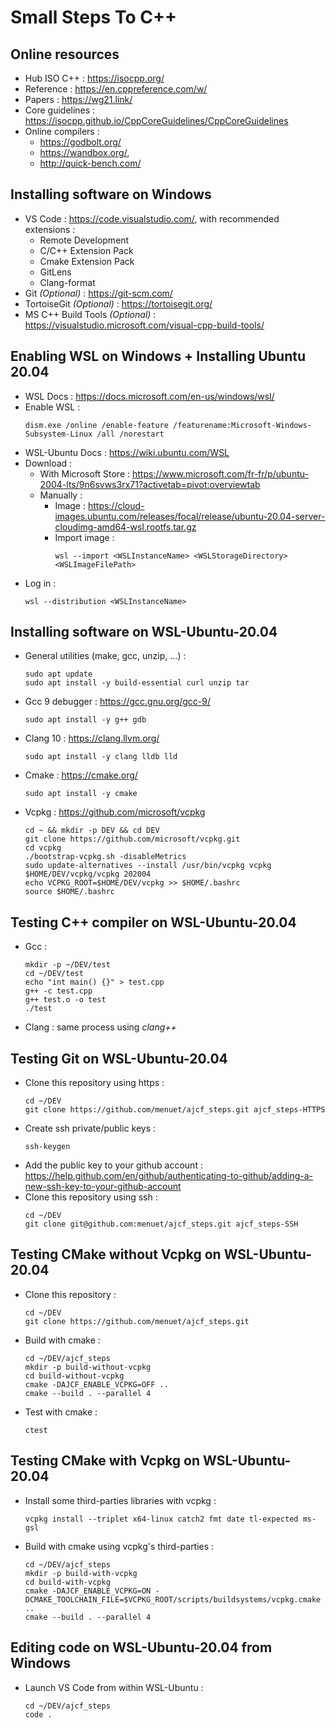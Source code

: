 
# Small Steps To C++

## Online resources
- Hub ISO C++ : https://isocpp.org/
- Reference : https://en.cppreference.com/w/
- Papers : https://wg21.link/
- Core guidelines : https://isocpp.github.io/CppCoreGuidelines/CppCoreGuidelines
- Online compilers :
  - https://godbolt.org/
  - https://wandbox.org/,
  - http://quick-bench.com/

## Installing software on Windows
- VS Code : https://code.visualstudio.com/, with recommended extensions :
  - Remote Development
  - C/C++ Extension Pack
  - Cmake Extension Pack
  - GitLens
  - Clang-format
- Git *(Optional)* : https://git-scm.com/
- TortoiseGit *(Optional)* : https://tortoisegit.org/
- MS C++ Build Tools *(Optional)* : https://visualstudio.microsoft.com/visual-cpp-build-tools/

## Enabling WSL on Windows + Installing Ubuntu 20.04
- WSL Docs : https://docs.microsoft.com/en-us/windows/wsl/
- Enable WSL :
    ```
    dism.exe /online /enable-feature /featurename:Microsoft-Windows-Subsystem-Linux /all /norestart
    ```
- WSL-Ubuntu Docs : https://wiki.ubuntu.com/WSL
- Download :
  - With Microsoft Store : https://www.microsoft.com/fr-fr/p/ubuntu-2004-lts/9n6svws3rx71?activetab=pivot:overviewtab
  - Manually :
    - Image : https://cloud-images.ubuntu.com/releases/focal/release/ubuntu-20.04-server-cloudimg-amd64-wsl.rootfs.tar.gz
    - Import image :
        ```
        wsl --import <WSLInstanceName> <WSLStorageDirectory> <WSLImageFilePath>
        ```
- Log in :
    ```
    wsl --distribution <WSLInstanceName>
    ```

## Installing software on WSL-Ubuntu-20.04
- General utilities (make, gcc, unzip, …) :
    ```
    sudo apt update
    sudo apt install -y build-essential curl unzip tar
    ```
- Gcc 9 debugger : https://gcc.gnu.org/gcc-9/
    ```
    sudo apt install -y g++ gdb
    ```
- Clang 10 : https://clang.llvm.org/
    ```
    sudo apt install -y clang lldb lld
    ```
- Cmake : https://cmake.org/
    ```
    sudo apt install -y cmake
    ```
- Vcpkg : https://github.com/microsoft/vcpkg
    ```
    cd ~ && mkdir -p DEV && cd DEV
    git clone https://github.com/microsoft/vcpkg.git
    cd vcpkg
    ./bootstrap-vcpkg.sh -disableMetrics
    sudo update-alternatives --install /usr/bin/vcpkg vcpkg $HOME/DEV/vcpkg/vcpkg 202004
    echo VCPKG_ROOT=$HOME/DEV/vcpkg >> $HOME/.bashrc
    source $HOME/.bashrc
    ```

## Testing C++ compiler on WSL-Ubuntu-20.04
- Gcc :
    ```
    mkdir -p ~/DEV/test
    cd ~/DEV/test
    echo "int main() {}" > test.cpp
    g++ -c test.cpp
    g++ test.o -o test
    ./test
    ```
- Clang : same process using *clang++*

## Testing Git on WSL-Ubuntu-20.04
- Clone this repository using https :
    ```
    cd ~/DEV
    git clone https://github.com/menuet/ajcf_steps.git ajcf_steps-HTTPS
    ```
- Create ssh private/public keys :
    ```
    ssh-keygen
    ```
- Add the public key to your github account : https://help.github.com/en/github/authenticating-to-github/adding-a-new-ssh-key-to-your-github-account
- Clone this repository using ssh :
    ```
    cd ~/DEV
    git clone git@github.com:menuet/ajcf_steps.git ajcf_steps-SSH
    ```

## Testing CMake without Vcpkg on WSL-Ubuntu-20.04
- Clone this repository :
    ```
    cd ~/DEV
    git clone https://github.com/menuet/ajcf_steps.git
    ```
- Build with cmake :
    ```
    cd ~/DEV/ajcf_steps
    mkdir -p build-without-vcpkg
    cd build-without-vcpkg
    cmake -DAJCF_ENABLE_VCPKG=OFF ..
    cmake --build . --parallel 4
    ```
- Test with cmake :
    ```
    ctest
    ```

## Testing CMake with Vcpkg on WSL-Ubuntu-20.04
- Install some third-parties libraries with vcpkg :
    ```
    vcpkg install --triplet x64-linux catch2 fmt date tl-expected ms-gsl
    ```
- Build with cmake using vcpkg's third-parties :
    ```
    cd ~/DEV/ajcf_steps
    mkdir -p build-with-vcpkg
    cd build-with-vcpkg
    cmake -DAJCF_ENABLE_VCPKG=ON -DCMAKE_TOOLCHAIN_FILE=$VCPKG_ROOT/scripts/buildsystems/vcpkg.cmake ..
    cmake --build . --parallel 4
    ```

## Editing code on WSL-Ubuntu-20.04 from Windows
- Launch VS Code from within WSL-Ubuntu :
    ```
    cd ~/DEV/ajcf_steps
    code .
    ```
